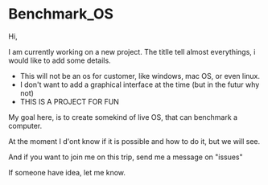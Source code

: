 # Benchmark_OS


Hi, 


I am currently working on a new project. The titlle tell almost everythings, i would like to add some details.


- This will not be an os for customer, like windows, mac OS, or even linux.
- I don't want to add a graphical interface at the time (but in the futur why not)
- THIS IS A PROJECT FOR FUN

My goal here, is to create somekind of live OS, that can benchmark a computer.


At the moment I d'ont know if it is possible and how to do it, but we will see.

And if you want to join me on this trip, send me a message on "issues"

If someone have idea, let me know.

